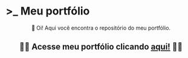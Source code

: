 # >_ Meu portfólio

<div align=center> 

👋️ Oi! Aqui você encontra o repositório do meu portfólio.  
##  👩‍💻 Acesse meu portfólio clicando [aqui!](https://joi-gn.github.io/my-portfolio/) 👩‍💻

</div>